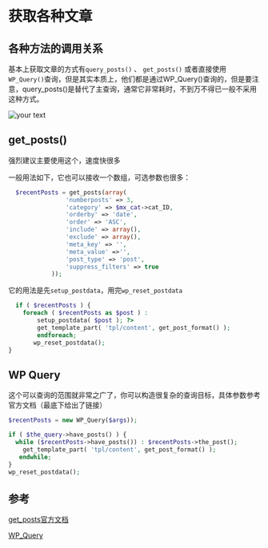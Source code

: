 # 获取各种文章

## 各种方法的调用关系

基本上获取文章的方式有`query_posts()` 、 `get_posts()`  或者直接使用`WP_Query()`查询，但是其实本质上，他们都是通过WP_Query()查询的，但是要注意，query_posts()是替代了主查询，通常它非常耗时，不到万不得已一般不采用这种方式。

![your text](http://o7bk1ffzo.bkt.clouddn.com/1482205241041)

## get_posts()
强烈建议主要使用这个，速度快很多

一般用法如下，它也可以接收一个数组，可选参数也很多：
```php
  $recentPosts = get_posts(array(
                'numberposts' => 3,
                'category' => $mx_cat->cat_ID, 
                'orderby' => 'date',
                'order' => 'ASC',
                'include' => array(),
                'exclude' => array(), 
                'meta_key' => '',
                'meta_value' =>'', 
                'post_type' => 'post',
                'suppress_filters' => true
            ));
```

它的用法是先`setup_postdata`，用完`wp_reset_postdata`

```php
  if ( $recentPosts ) {
    foreach ( $recentPosts as $post ) :
        setup_postdata( $post ); ?>
	    get_template_part( 'tpl/content', get_post_format() );
   		endforeach; 
   	   wp_reset_postdata();
}
```



## WP Query

这个可以查询的范围就非常之广了，你可以构造很复杂的查询目标，具体参数参考官方文档（最底下给出了链接）

```php
$recentPosts = new WP_Query($args));
```

```php
if ( $the_query->have_posts() ) {
  while ($recentPosts->have_posts()) : $recentPosts->the_post();
    get_template_part( 'tpl/content', get_post_format() );
   endwhile;
}
wp_reset_postdata();
```

## 参考

[get_posts官方文档](https://developer.wordpress.org/reference/functions/get_posts/)



[WP_Query](https://developer.wordpress.org/reference/classes/wp_query/)